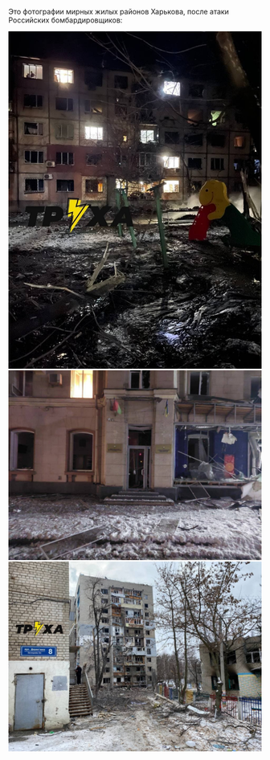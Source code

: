 Это фотографии мирных жилых районов Харькова, после атаки Российских бомбардировщиков:

 ![PavlovoPole disctrict](/photo_2022-03-06_19-19-41.jpg)
 ![PavlovoPole disctrict](/photo_2022-03-06_21-36-59.jpg)
 ![PavlovoPole disctrict](/photo_2022-03-07_10-20-40.jpg)
